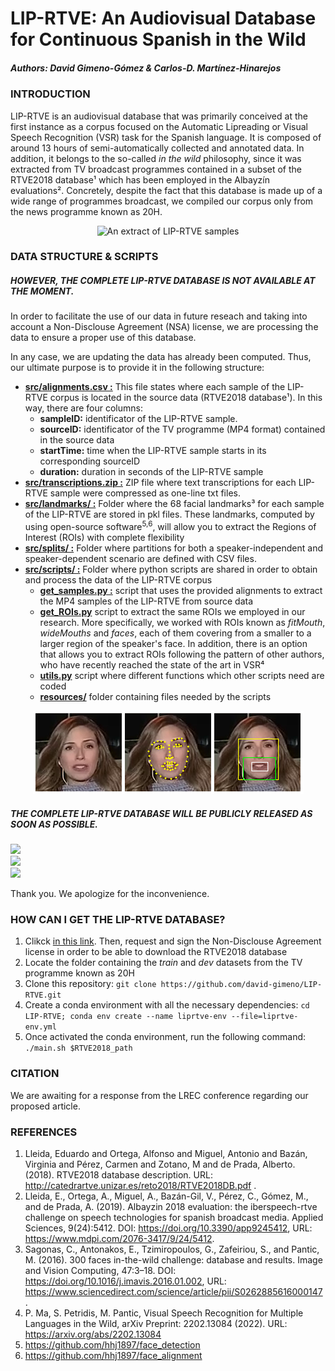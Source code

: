 # LIP-RTVE: An Audiovisual Database for Continuous Spanish in the Wild
##### Authors: David Gimeno-Gómez & Carlos-D. Martínez-Hinarejos

### INTRODUCTION
LIP-RTVE is an audiovisual database that was primarily conceived at the first instance as a corpus focused on the Automatic Lipreading or Visual Speech Recognition (VSR) task for the Spanish language. It is composed of around 13 hours of semi-automatically collected and annotated data. In addition, it belongs to the so-called _in the wild_ philosophy, since it was extracted from TV broadcast programmes contained in a subset of the RTVE2018 database¹ which has been employed in the Albayzín evaluations². Concretely, despite the fact that this database is made up of a wide range of programmes broadcast, we compiled our corpus only from the news programme known as 20H.

<p align="center">
  <img src="https://github.com/david-gimeno/LIP-RTVE/blob/main/docs/samples_corpus.gif" width="500" alt="An extract of LIP-RTVE samples"/>
</p>

### DATA STRUCTURE & SCRIPTS
##### HOWEVER, THE COMPLETE LIP-RTVE DATABASE IS NOT AVAILABLE AT THE MOMENT.

In order to facilitate the use of our data in future reseach and taking into account a Non-Disclouse Agreement (NSA) license, we are
processing the data to ensure a proper use of this database.

In any case, we are updating the data has already been computed. Thus, our ultimate purpose is to provide it in the following structure:

- [**src/alignments.csv :**](https://github.com/david-gimeno/LIP-RTVE/blob/main/data/alignments.csv) This file states where each sample of the LIP-RTVE corpus is located in the source data (RTVE2018 database¹). In this way, there are four columns:
     - **sampleID:** identificator of the LIP-RTVE sample.
     - **sourceID:** identificator of the TV programme (MP4 format) contained in the source data
     - **startTime:** time when the LIP-RTVE sample starts in its corresponding sourceID
     - **duration:** duration in seconds of the LIP-RTVE sample
- [**src/transcriptions.zip :**]() ZIP file where text transcriptions for each LIP-RTVE sample were compressed as one-line txt files.
- [**src/landmarks/ :**]() Folder where the 68 facial landmarks³ for each sample of the LIP-RTVE are stored in pkl files. These landmarks, computed by using open-source software<sup>5,6</sup>, will allow you to extract the Regions of Interest (ROIs) with complete flexibility
- [**src/splits/ :**]() Folder where partitions for both a speaker-independent and speaker-dependent scenario are defined with CSV files.
- [**src/scripts/ :**]() Folder where python scripts are shared in order to obtain and process the data of the LIP-RTVE corpus
  - [**get_samples.py :**]() script that uses the provided alignments to extract the MP4 samples of the LIP-RTVE from source data
  - [**get_ROIs.py**]() script to extract the same ROIs we employed in our research. More specifically, we worked with ROIs known as _fitMouth_, _wideMouths_ and _faces_, each of them covering from a smaller to a larger region of the speaker's face. In addition, there is an option that allows you to extract ROIs following the pattern of other authors, who have recently reached the state of the art in VSR⁴
  - [**utils.py**]() script where different functions which other scripts need are coded
  - [**resources/**]() folder containing files needed by the scripts

<p align="center">
  <img src="https://github.com/david-gimeno/LIP-RTVE/blob/main/docs/roi_extraction_process.png" alt="The ROI extraction process and the different ROIs employed in our research"/>
</p>

##### THE COMPLETE LIP-RTVE DATABASE WILL BE PUBLICLY RELEASED AS SOON AS POSSIBLE.
<p>
  <img src="https://progress-bar.dev/32/?width=150&title=Processed alignments: " /><br>
  <img src="https://progress-bar.dev/0/?width=150&title=Processed landmarks: " /><br>
  <img src="https://progress-bar.dev/100/?width=150&title=Processed transcriptions: " /><br>
</p>

Thank you. We apologize for the inconvenience.

### HOW CAN I GET THE LIP-RTVE DATABASE? 

1. Clikck [in this link](http://catedrartve.unizar.es/rtvedatabase.html). Then, request and sign the Non-Disclouse Agreement license in order to be able to download the RTVE2018 database 
2. Locate the folder containing the _train_ and _dev_ datasets from the TV programme known as 20H
3. Clone this repository: ```git clone https://github.com/david-gimeno/LIP-RTVE.git```
4. Create a conda environment with all the necessary dependencies: ```cd LIP-RTVE; conda env create --name liprtve-env --file=liprtve-env.yml```
5. Once activated the conda environment, run the following command: ```./main.sh $RTVE2018_path```

### CITATION
We are awaiting for a response from the LREC conference regarding our proposed article.

### REFERENCES

1. Lleida, Eduardo and Ortega, Alfonso and Miguel, Antonio and Bazán, Virginia and Pérez, Carmen and Zotano, M and de Prada, Alberto. (2018). RTVE2018 database description. URL: http://catedrartve.unizar.es/reto2018/RTVE2018DB.pdf .
2. Lleida, E., Ortega, A., Miguel, A., Bazán-Gil, V., Pérez, C., Gómez, M., and de Prada, A. (2019). Albayzin 2018 evaluation: the iberspeech-rtve challenge on speech technologies for spanish broadcast media. Applied Sciences, 9(24):5412. DOI: https://doi.org/10.3390/app9245412, URL: https://www.mdpi.com/2076-3417/9/24/5412.
3. Sagonas, C., Antonakos, E., Tzimiropoulos, G., Zafeiriou, S., and Pantic, M. (2016). 300 faces in-the-wild challenge: database and results. Image and
Vision Computing, 47:3–18. DOI: https://doi.org/10.1016/j.imavis.2016.01.002, URL: https://www.sciencedirect.com/science/article/pii/S0262885616000147 .
4. P. Ma, S. Petridis, M. Pantic, Visual Speech Recognition for Multiple Languages in the Wild, arXiv Preprint: 2202.13084 (2022). URL: https://arxiv.org/abs/2202.13084
5. https://github.com/hhj1897/face_detection
6. https://github.com/hhj1897/face_alignment
